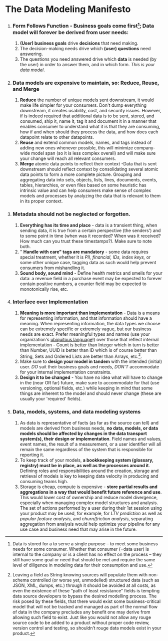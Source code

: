 
# The Data Modeling Manifesto

1. ### **Form Follows Function** - Business goals come first[^1]; Data model will forever be derived from user needs:
   1. **(User) business goals** drive **decisions** that need making.
   1. The decision-making needs drive which **(user) questions** need answering.
   1. The questions you need answered drive which **data** is needed (by the user) in order to answer them, and in which form. _This is your data model_.

1. ### Data models are expensive to maintain, so: **Reduce, Reuse, and Merge**
   1.  **Reduce** the number of unique models sent downstream, it would make life simpler for your consumers. Don't dump everything downstream, it creates usability, cost, and security issues. However, if is indeed required that additional data is to be sent, stored, and consumed, ship it, name it, tag it and document it in a manner that enables consumer to understand what it is that they are consuming, how if and when should they process the data, and how does each datapoint relate to other datapoints.
   1.  **Reuse** and extend common models, names, and tags instead of adding new ones whenever possible, this will minimize company-wide model span (so it is less complex overall) and will make sure your change will reach all relevant consumers.
   1.  **Merge** atomic data points to reflect their context -Data that is sent downstream should reflect context by consolidating several atomic data points to form a more complete picture. Grouping and aggregating data into sets, objects, lists, lines, documents, events, tables, hierarchies, or even files based on some heuristic has intrinsic value and can help consumers make sense of complex models and processes by analyzing the data that is relevant to them in its proper context.

1. ### **Metadata** should not be neglected or forgotten.
   1. **Everything has its time and place** - data is a transient thing, when sending data, it is true from a certain perspective (the senders') and to some point in time (when was it recorded? When was it received? How much can you trust these timestamps?). Make sure to note both.
   1.  " **Handle with care" tags are mandatory** - some data requires special treatment, whether it is _PII, financial, IDs, index keys,_ or some other unique case, tagging data as such would help prevent consumers from mishandling it.
   1. **Sound body, sound mind** - Define health metrics and smells for your data: a revenue field in a purchase event may be expected to forever contain positive numbers, a counter field may be expected to monotonically rise, etc.

1. ### **Interface over Implementation**
   1. **Meaning is more important than implementation** - Data is a means for representing information, and that information should have a meaning. When representing information, the data types we choose can be extremely specific or extremely vague, but our business needs are exact. Prefer meaningful types and names (use your organization's [ubiquitous language](https://www.oreilly.com/library/view/domain-driven-design-tackling/0321125215/)!) over those that reflect internal implementation - Count is better than Integer which in turn is better than Number, UUID is better than ID which is of course better than String, Sets and Ordered Lists are better than Arrays, etc.[^2].
   1. Make sure to **design your model in tandem** with the intended (initial) user. _DO_ suit their business goals and needs, _DON'T_ accommodate for your internal implementation constraints.
   1. **Design it to be changed** - You have no idea what will have to change in the (near OR far) future, make sure to accommodate for that (use versioning, optional fields, etc.) while keeping in mind that some things are inherent to the model and should never change (these are usually your 'required' fields).

1. ### Data, models, systems, and **data modeling systems**
   1. As data is representative of facts (as far as the source can tell) and models are derived from business needs, **no data, models, or data models should be affected by changes in the data transport system(s), their design or implementation**. Field names and values, event names, the result of a measurement, or a user identifier will all remain the same regardless of the system that is responsible for reporting it.
   1. To keep track of your models, **a bookkeeping system (glossary, registry) must be in place, as well as the processes around it**. Defining roles and responsibilities around the creation, storage and retrieval of models is key to keeping data velocity in producing and consuming teams high.
   1. Storage is cheap, compute is expensive - **store partial results and aggregations in a way that would benefit future reference and use**. This would lower cost of ownership and reduce model divergence, especially when managing complex model structures and analysis. The set of actions performed by a user during their 1st session using your product may be used, for example, for _LTV prediction_ as well as _popular feature analysis_, and _churn/friction analysis_, separating aggregation from analysis would help optimize your pipeline for any use case and business need that may arise in the future.


[^1]: Data is stored for a to serve a single purpose – to meet some business needs for some consumer. Whether that consumer (=data user) is internal to the company or is a client has no effect on the process – they still have some goal or need that should be met and require the same level of diligence in modeling data for their consumption and use.

[^2]: Leaving a field as String knowing sources will populate them with non-schema controlled (or worse yet, unmodelled) structured data (such as JSON, XML, dumps, etc.) through it should be avoided at all costs, as even the existence of these “path of least resistance” fields is tempting data source developers to bypass the desired modelling process. The risk posed by these fields, that there would exist some business-critical model that will not be tracked and managed as part of the normal flow of data in the company precludes any benefit one may derive from allowing such field to exist. Just like you would not allow any rouge source code to be added to a product without proper code review, version control and testing, so shouldn’t rouge data models exist in your product.
